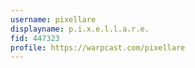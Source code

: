 ```yaml
---
username: pixellare
displayname: p.i.x.e.l.l.a.r.e.
fid: 447323
profile: https://warpcast.com/pixellare
---
```

